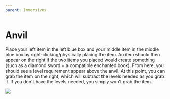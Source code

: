 ```yaml
---
parent: Immersives
---
```


# Anvil

Place your left item in the left blue box and your middle item in the middle blue box by right-clicking/physically placing the item. An item should then appear on the right if the two items you placed would create something (such as a diamond sword + a compatible enchanted book). From here, you should see a level requirement appear above the anvil. At this point, you can grab the item on the right, which will subtract the levels needed as you grab it. If you don't have the levels needed, you simply won't grab the item.

![](/gif/anvil_nonvr.gif)